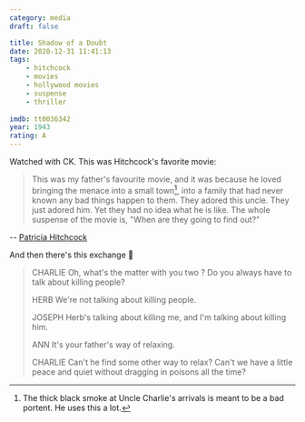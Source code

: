 ```yaml
---
category: media
draft: false

title: Shadow of a Doubt
date: 2020-12-31 11:41:13
tags:
    - hitchcock
    - movies
    - hollywood movies
    - suspense
    - thriller
    
imdb: tt0036342
year: 1943
rating: A
---
```


Watched with CK. This was Hitchcock's favorite movie:

> This was my father's favourite movie, and it was because he loved bringing the menace into a small town[^hitchcock_menace], into a family that had never known any bad things happen to them. They adored this uncle. They just adored him. Yet they had no idea what he is like. The whole suspense of the movie is, "When are they going to find out?"

-- [Patricia Hitchcock](https://the.hitchcock.zone/wiki/Patricia_Hitchcock_-_quotes#:~:text=This%20was%20my%20father's%20favourite,idea%20what%20he%20is%20like.)

And then there's this exchange 🤣

> CHARLIE
> Oh, what's the matter with you two ? Do you always have to talk about killing people?
>
> HERB
> We're not talking about killing people.
>
> JOSEPH
> Herb's talking about killing me, and I'm talking about killing him.
>
> ANN
> It's your father's way of relaxing.
>
> CHARLIE
> Can't he find some other way to relax? Can't we have a little peace and quiet without dragging in poisons all the time?

[^hitchcock_menace]: The thick black smoke at Uncle Charlie's arrivals is meant to be a bad portent. He uses this a lot.
